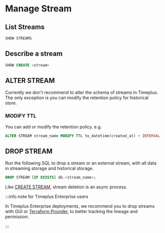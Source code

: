 # Manage Stream

## List Streams

```sql
SHOW STREAMS
```

## Describe a stream

```sql
SHOW CREATE <stream>
```

## ALTER STREAM

Currently we don't recommend to alter the schema of streams in Timeplus. The only exception is you can modify the retention policy for historical store.

### MODIFY TTL

You can add or modify the retention policy. e.g.

```sql
ALTER STREAM stream_name MODIFY TTL to_datetime(created_at) + INTERVAL 48 HOUR
```

## DROP STREAM

Run the following SQL to drop a stream or an external stream, with all data in streaming storage and historical storage.

```sql
DROP STREAM [IF EXISTS] db.<stream_name>;
```

Like [CREATE STREAM](/sql-create-stream), stream deletion is an async process.

:::info note for Timeplus Enterprise users

In Timeplus Enterprise deployments, we recommend you to drop streams with GUI or [Terraform Provider](/terraform), to better tracking the lineage and permission.

:::
